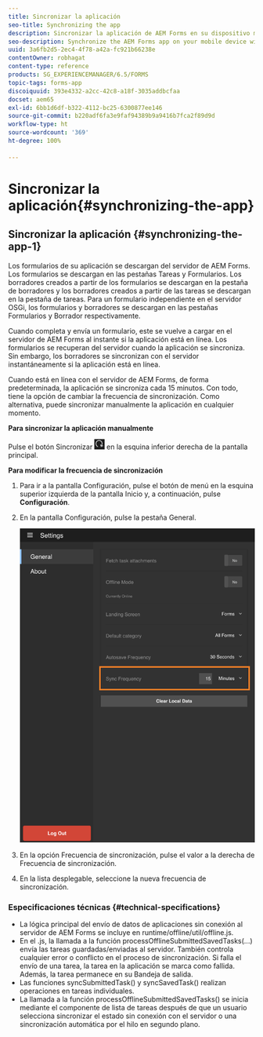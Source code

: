 ```yaml
---
title: Sincronizar la aplicación
seo-title: Synchronizing the app
description: Sincronizar la aplicación de AEM Forms en su dispositivo móvil con el servidor de AEM Forms.
seo-description: Synchronize the AEM Forms app on your mobile device with the AEM Forms server.
uuid: 3a6fb2d5-2ec4-4f78-a42a-fc921b66238e
contentOwner: robhagat
content-type: reference
products: SG_EXPERIENCEMANAGER/6.5/FORMS
topic-tags: forms-app
discoiquuid: 393e4332-a2cc-42c8-a18f-3035addbcfaa
docset: aem65
exl-id: 6bb1d6df-b322-4112-bc25-6300877ee146
source-git-commit: b220adf6fa3e9faf94389b9a9416b7fca2f89d9d
workflow-type: ht
source-wordcount: '369'
ht-degree: 100%

---
```


# Sincronizar la aplicación{#synchronizing-the-app}

## Sincronizar la aplicación {#synchronizing-the-app-1}

Los formularios de su aplicación se descargan del servidor de AEM Forms. Los formularios se descargan en las pestañas Tareas y Formularios. Los borradores creados a partir de los formularios se descargan en la pestaña de borradores y los borradores creados a partir de las tareas se descargan en la pestaña de tareas. Para un formulario independiente en el servidor OSGi, los formularios y borradores se descargan en las pestañas Formularios y Borrador respectivamente.

Cuando completa y envía un formulario, este se vuelve a cargar en el servidor de AEM Forms al instante si la aplicación está en línea. Los formularios se recuperan del servidor cuando la aplicación se sincroniza. Sin embargo, los borradores se sincronizan con el servidor instantáneamente si la aplicación está en línea.

Cuando está en línea con el servidor de AEM Forms, de forma predeterminada, la aplicación se sincroniza cada 15 minutos. Con todo, tiene la opción de cambiar la frecuencia de sincronización. Como alternativa, puede sincronizar manualmente la aplicación en cualquier momento.

**Para sincronizar la aplicación manualmente**

Pulse el botón Sincronizar ![sync-app](assets/sync-app.png) en la esquina inferior derecha de la pantalla principal.

**Para modificar la frecuencia de sincronización**

1. Para ir a la pantalla Configuración, pulse el botón de menú en la esquina superior izquierda de la pantalla Inicio y, a continuación, pulse **Configuración**.
1. En la pantalla Configuración, pulse la pestaña General.

   ![Configuración de frecuencia de sincronización en la ventana Configuración general](assets/gen-settings-2.png)

1. En la opción Frecuencia de sincronización, pulse el valor a la derecha de Frecuencia de sincronización.
1. En la lista desplegable, seleccione la nueva frecuencia de sincronización.

### Especificaciones técnicas {#technical-specifications}

* La lógica principal del envío de datos de aplicaciones sin conexión al servidor de AEM Forms se incluye en runtime/offline/util/offline.js.
* En el .js, la llamada a la función processOfflineSubmittedSavedTasks(...) envía las tareas guardadas/enviadas al servidor. También controla cualquier error o conflicto en el proceso de sincronización. Si falla el envío de una tarea, la tarea en la aplicación se marca como fallida. Además, la tarea permanece en su Bandeja de salida.
* Las funciones syncSubmittedTask() y syncSavedTask() realizan operaciones en tareas individuales.
* La llamada a la función processOfflineSubmittedSavedTasks() se inicia mediante el componente de lista de tareas después de que un usuario selecciona sincronizar el estado sin conexión con el servidor o una sincronización automática por el hilo en segundo plano.
